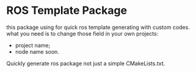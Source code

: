 # ROS Template Package



this package using for quick ros template generating with custom codes. what you need is to change those field in your own projects:



- project name;
- node name soon.



Quickly generate ros package not just a simple CMakeLists.txt.